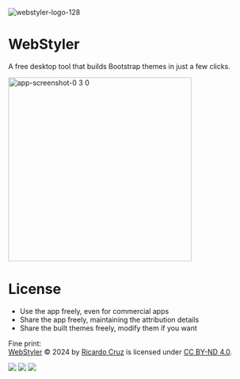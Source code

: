 ![webstyler-logo-128](https://github.com/user-attachments/assets/89b2fe2a-fa10-43e7-973e-6bd883ae918f)

# WebStyler

A free desktop tool that builds Bootstrap themes in just a few clicks.

<img width="370" alt="app-screenshot-0 3 0" src="https://github.com/user-attachments/assets/ee3da3e8-1d0a-4f40-82e4-11f0b62a353a">

# License

- Use the app freely, even for commercial apps
- Share the app freely, maintaining the attribution details
- Share the built themes freely, modify them if you want

Fine print:    
[WebStyler](https://piradoiv.github.io/webstyler/) © 2024 by [Ricardo Cruz](https://github.com/piradoiv/) is licensed under [CC BY-ND 4.0](https://creativecommons.org/licenses/by-nd/4.0/legalcode.en).    

<img src="https://mirrors.creativecommons.org/presskit/icons/cc.svg" /> <img src="https://mirrors.creativecommons.org/presskit/icons/by.svg" /> <img src="https://mirrors.creativecommons.org/presskit/icons/nd.svg" />
